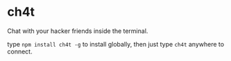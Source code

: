 # ch4t

Chat with your hacker friends inside the terminal.

type `npm install ch4t -g` to install globally, then just type `ch4t` anywhere to connect.
